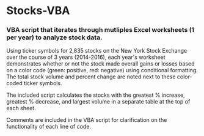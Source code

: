 # Stocks-VBA

### VBA script that iterates through mutliples Excel worksheets (1 per year) to analyze stock data.

Using ticker symbols for 2,835 stocks on the New York Stock Exchange over the course of 3 years (2014-2016), each year's worksheet demonstrates whether or not the stock made overall gains or losses based on a color code (green: positive, red: negative) using conditional formatting. The total stock volume and percent change are noted next to these color-coded ticker symbols.

The included script calculates the stocks with the greatest % increase, greatest % decrease, and largest volume in a separate table at the top of each sheet.

Comments are included in the VBA script for clarification on the functionality of each line of code.
